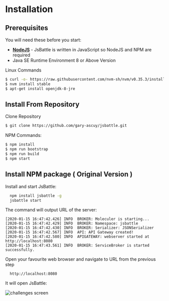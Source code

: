 # Installation

## Prerequisites

You will need these before you start:

 - [**NodeJS**](https://nodejs.org/) - JsBattle is written in JavaScript so NodeJS and NPM are required
 - Java SE Runtime Environment 8 or Above Version
 
 Linux Commands

 ```sh
 $ curl -o- https://raw.githubusercontent.com/nvm-sh/nvm/v0.35.3/install.sh | bash
 $ nvm install stable 
 $ apt-get install openjdk-8-jre
 ```

## Install From Repository

Clone Repository
```sh
$ git clone https://github.com/gary-ascuy/jsbattle.git
```

NPM Commands:
```sh
$ npm install 
$ npm run bootstrap 
$ npm run build 
$ npm start 
```

## Install NPM package ( Original Version )

Install and start JsBattle:

```bash
  npm install jsbattle -g
  jsbattle start
```

The command will output URL of the server:

```
[2020-01-15 16:47:42.426] INFO  BROKER: Moleculer is starting...
[2020-01-15 16:47:42.429] INFO  BROKER: Namespace: jsbattle
[2020-01-15 16:47:42.430] INFO  BROKER: Serializer: JSONSerializer
[2020-01-15 16:47:42.567] INFO  API: API Gateway created!
[2020-01-15 16:47:42.580] INFO  APIGATEWAY: webserver started at http://localhost:8080
[2020-01-15 16:47:43.561] INFO  BROKER: ServiceBroker is started successfully.
```

Open your favourite web browser and navigate to URL from the previous step

```
  http://localhost:8080
```

It will open JsBattle:

![challenges screen](./img/challenges.png)
